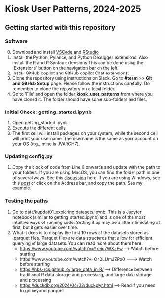 # Kiosk User Patterns, 2024-2025


## Getting started with this repository

### Software
0. Download and install [VSCode](https://code.visualstudio.com/) and [RStudio](https://posit.co/download/rstudio-desktop/)
1. Install the Python, Pylance, and Python Debugger extensions. Also install the R and R Syntax extensions.This can be done using the 'Extensions' button on the navigation bar on the left.   
2. Install GitHub copilot and GitHub copilot Chat extensions.     
3. Clone the repository using instructions on Slack. Go to **#team** >> **Git and GitHub Setup** page. Please follow the instructions carefully. Do remember to clone the repository on a local folder.     
4. Go to 'File' and open the folder **kiosk_user_patterns** from where you have cloned it. The folder should have some sub-folders and files. 


### Initial Check: getting_started.ipynb
1. Open getting_started.ipynb
2. Execute the different cells 
3. The first cell will install packages on your system, while the second cell will print your username. The username is the same as your account on your OS (e.g., mine is JVARGH7).

### Updating config.py
1. Copy the block of code from Line 6 onwards and update with the path to your folders. If you are using MacOS, you can find the folder path in one of several ways. See this [discussion](https://apple.stackexchange.com/questions/317992/is-there-any-way-to-get-the-path-of-a-folder-in-macos) here. If you are using Windows, see this [post](https://www.wikihow.com/Find-a-File%27s-Path-on-Windows) or click on the Address bar, and copy the path. See my example.    


### Testing the paths
1. Go to data/kupdat01_exploring datasets.ipynb. This is a Jupyter notebook (similar to getting_started.ipynb) and is one of the most intuitive ways of running code. Setting it up may be a little intimidating at first, but it gets easier over time.    
2. What it does is to display the first 10 rows of the datasets stored as .parquet files. Parquet files are data structures that allow for efficient querying of large datasets. You can read more about them here:
    - https://www.youtube.com/watch?v=Yxeic7WXzFw --> Watch before starting
    - https://www.youtube.com/watch?v=O42LUmJZPx0 ---> Watch before starting
    - https://hbs-rcs.github.io/large_data_in_R/ --> Difference between traditional R data storage and processing, and large data storage and processing
    - https://duckdb.org/2024/04/02/duckplyr.html --> Read if you need to go beyond parquet